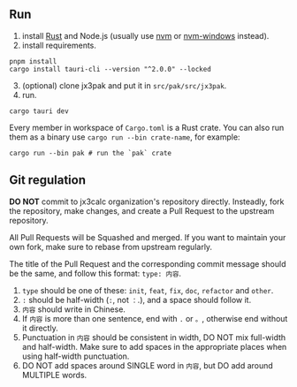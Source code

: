 ## Run

1. install [Rust](https://www.rust-lang.org/tools/install) and Node.js (usually use [nvm](https://github.com/nvm-sh/nvm) or [nvm-windows](https://github.com/coreybutler/nvm-windows) instead).
2. install requirements.
```shell
pnpm install
cargo install tauri-cli --version "^2.0.0" --locked
```
3. (optional) clone jx3pak and put it in `src/pak/src/jx3pak`.
4. run.
```shell
cargo tauri dev
```

Every member in workspace of `Cargo.toml` is a Rust crate. You can also run them as a binary use `cargo run --bin crate-name`, for example:

```shell
cargo run --bin pak # run the `pak` crate
```

## Git regulation

**DO NOT** commit to jx3calc organization's repository directly. Insteadly, fork the repository, make changes, and create a Pull Request to the upstream repository.

All Pull Requests will be Squashed and merged. If you want to maintain your own fork, make sure to rebase from upstream regularly.

The title of the Pull Request and the corresponding commit message should be the same, and follow this format: `type: 内容`.

1. `type` should be one of these: `init`, `feat`, `fix`, `doc`, `refactor` and `other`.
2. `:` should be half-width (`:`, not `：`.), and a space should follow it.
3. `内容` should write in Chinese.
4. If `内容` is more than one sentence, end with `.` or `。`, otherwise end without it directly.
5. Punctuation in `内容` should be consistent in width, DO NOT mix full-width and half-width. Make sure to add spaces in the appropriate places when using half-width punctuation.
6. DO NOT add spaces around SINGLE word in `内容`, but DO add around MULTIPLE words.